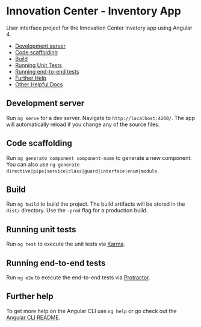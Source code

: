 # Innovation Center - Inventory App

User interface project for the Innovation Center Invetory app using Angular 4.

* [Development server](#setup)
* [Code scaffolding](#code)
* [Build](#build)
* [Running Unit Tests](#unittests)
* [Running end-to-end tests](e2e)
* [Further Help](#help)
* [Other Helpful Docs](#docs)

## <a name="setup"></a> Development server

Run `ng serve` for a dev server. Navigate to `http://localhost:4200/`. The app will automatically reload if you change any of the source files.

## <a name="code"></a> Code scaffolding

Run `ng generate component component-name` to generate a new component. You can also use `ng generate directive|pipe|service|class|guard|interface|enum|module`.

## <a name="build"></a> Build

Run `ng build` to build the project. The build artifacts will be stored in the `dist/` directory. Use the `-prod` flag for a production build.

## <a name="unittests"></a> Running unit tests

Run `ng test` to execute the unit tests via [Karma](https://karma-runner.github.io).

## <a name="e2e"></a> Running end-to-end tests

Run `ng e2e` to execute the end-to-end tests via [Protractor](http://www.protractortest.org/).

## <a name="help"></a> Further help

To get more help on the Angular CLI use `ng help` or go check out the [Angular CLI README](https://github.com/angular/angular-cli/blob/master/README.md).
